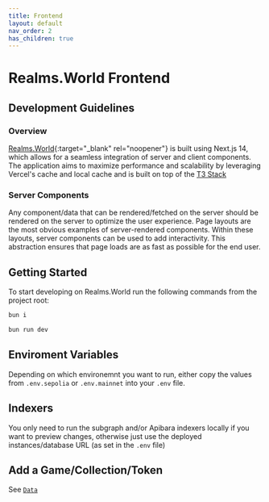 ```yaml
---
title: Frontend
layout: default
nav_order: 2
has_children: true
---
```


# Realms.World Frontend

## Development Guidelines

### Overview

[Realms.World](https://realms.world){:target="\_blank" rel="noopener"} is built using Next.js 14, which allows for a seamless integration of server and client components. The application aims to maximize performance and scalability by leveraging Vercel's cache and local cache and is built on top of the [T3 Stack](https://github.com/t3-oss/create-t3-turbo)

### Server Components

Any component/data that can be rendered/fetched on the server should be rendered on the server to optimize the user experience. Page layouts are the most obvious examples of server-rendered components. Within these layouts, server components can be used to add interactivity. This abstraction ensures that page loads are as fast as possible for the end user.

## Getting Started

To start developing on Realms.World run the following commands from the project root:

```bash
bun i
```

```bash
bun run dev
```

## Enviroment Variables

Depending on which environemnt you want to run, either copy the values from `.env.sepolia` or `.env.mainnet` into your `.env` file.

## Indexers

You only need to run the subgraph and/or Apibara indexers locally if you want to preview changes, otherwise just use the deployed instances/database URL (as set in the `.env` file)

## Add a Game/Collection/Token

See [`Data`](/data)
